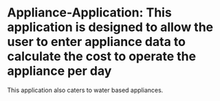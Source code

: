 # Appliance-Application: This application is designed to allow the user to enter appliance data to calculate the cost to operate the appliance per day
This application also caters to water based appliances.
